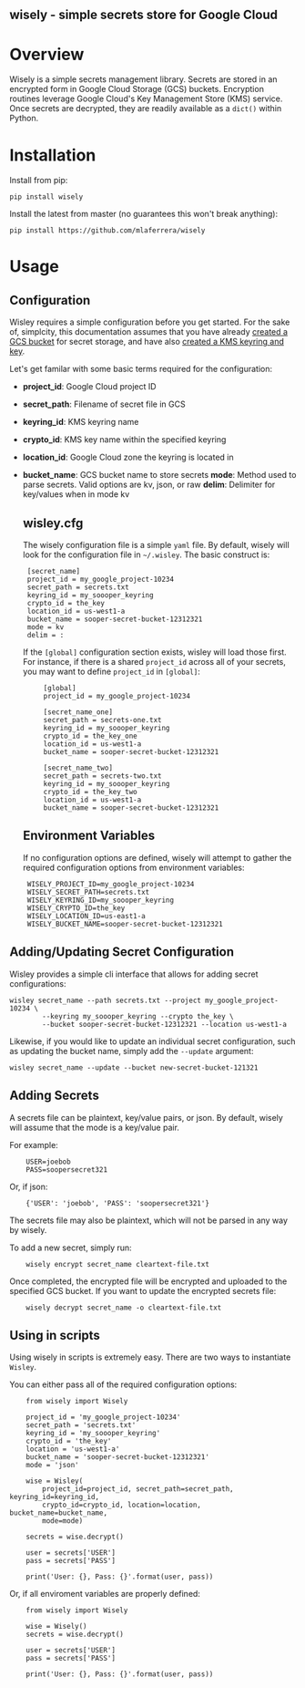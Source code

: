 ## wisely - simple secrets store for Google Cloud

# Overview

Wisely is a simple secrets management library. Secrets are stored in an encrypted
form in Google Cloud Storage (GCS) buckets. Encryption routines leverage Google
Cloud's Key Management Store (KMS) service. Once secrets are decrypted, they are
readily available as a `dict()` within Python.

# Installation

Install from pip:

    pip install wisely

Install the latest from master (no guarantees this won't break anything):

    pip install https://github.com/mlaferrera/wisely

# Usage

## Configuration

Wisley requires a simple configuration before you get started. For the sake of,
simplcity, this documentation assumes that you have already [created a GCS bucket](https://cloud.google.com/storage/docs/creating-buckets)
for secret storage, and have also [created a KMS keyring and key](https://cloud.google.com/kms/docs/creating-keys).

Let's get familar with some basic terms required for the configuration:

 - **project_id**: Google Cloud project ID
 - **secret_path**: Filename of secret file in GCS
 - **keyring_id**: KMS keyring name
 - **crypto_id**: KMS key name within the specified keyring
 - **location_id**: Google Cloud zone the keyring is located in
 - **bucket_name**: GCS bucket name to store secrets
   **mode**: Method used to parse secrets. Valid options are kv, json, or raw
   **delim**: Delimiter for key/values when in mode kv

    wisley.cfg
    ----------
    The wisely configuration file is a simple `yaml` file. By default, wisely will
    look for the configuration file in `~/.wisley`. The basic construct is:

        [secret_name]
        project_id = my_google_project-10234
        secret_path = secrets.txt
        keyring_id = my_soooper_keyring
        crypto_id = the_key
        location_id = us-west1-a
        bucket_name = sooper-secret-bucket-12312321
        mode = kv
        delim = :

    If the `[global]` configuration section exists, wisley will load those first. For
    instance, if there is a shared `project_id` across all of your secrets, you may
    want to define `project_id` in `[global]`:

            [global]
            project_id = my_google_project-10234

            [secret_name_one]
            secret_path = secrets-one.txt
            keyring_id = my_soooper_keyring
            crypto_id = the_key_one
            location_id = us-west1-a
            bucket_name = sooper-secret-bucket-12312321

            [secret_name_two]
            secret_path = secrets-two.txt
            keyring_id = my_soooper_keyring
            crypto_id = the_key_two
            location_id = us-west1-a
            bucket_name = sooper-secret-bucket-12312321

    Environment Variables
    ---------------------

    If no configuration options are defined, wisely will attempt to gather the
    required configuration options from environment variables:

        WISELY_PROJECT_ID=my_google_project-10234
        WISELY_SECRET_PATH=secrets.txt
        WISELY_KEYRING_ID=my_soooper_keyring
        WISELY_CRYPTO_ID=the_key
        WISELY_LOCATION_ID=us-east1-a
        WISELY_BUCKET_NAME=sooper-secret-bucket-12312321


## Adding/Updating Secret Configuration

Wisley provides a simple cli interface that allows for adding secret configurations:

    wisley secret_name --path secrets.txt --project my_google_project-10234 \
            --keyring my_soooper_keyring --crypto the_key \
            --bucket sooper-secret-bucket-12312321 --location us-west1-a

Likewise, if you would like to update an individual secret configuration, such as
updating the bucket name, simply add the `--update` argument:

    wisley secret_name --update --bucket new-secret-bucket-121321

## Adding Secrets

A secrets file can be plaintext, key/value pairs, or json. By default, wisely will
assume that the mode is a key/value pair.

For example:

        USER=joebob
        PASS=soopersecret321

Or, if json:

        {'USER': 'joebob', 'PASS': 'soopersecret321'}

The secrets file may also be plaintext, which will not be parsed in any way by wisely.

To add a new secret, simply run:

        wisely encrypt secret_name cleartext-file.txt

Once completed, the encrypted file will be encrypted and uploaded to the specified
GCS bucket. If you want to update the encrypted secrets file:

        wisely decrypt secret_name -o cleartext-file.txt

## Using in scripts

Using wisely in scripts is extremely easy. There are two ways to instantiate `Wisley`.

You can either pass all of the required configuration options:

        from wisely import Wisely

        project_id = 'my_google_project-10234'
        secret_path = 'secrets.txt'
        keyring_id = 'my_soooper_keyring'
        crypto_id = 'the_key'
        location = 'us-west1-a'
        bucket_name = 'sooper-secret-bucket-12312321'
        mode = 'json'

        wise = Wisley(
            project_id=project_id, secret_path=secret_path, keyring_id=keyring_id,
            crypto_id=crypto_id, location=location, bucket_name=bucket_name,
            mode=mode)

        secrets = wise.decrypt()

        user = secrets['USER']
        pass = secrets['PASS']

        print('User: {}, Pass: {}'.format(user, pass))

Or, if all enviroment variables are properly defined:

        from wisely import Wisely

        wise = Wisely()
        secrets = wise.decrypt()

        user = secrets['USER']
        pass = secrets['PASS']

        print('User: {}, Pass: {}'.format(user, pass))